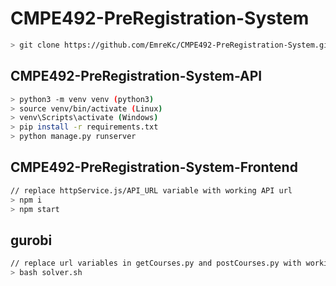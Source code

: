 # CMPE492-PreRegistration-System
```sh
> git clone https://github.com/EmreKc/CMPE492-PreRegistration-System.git
```
    
## CMPE492-PreRegistration-System-API
```sh
> python3 -m venv venv (python3)
> source venv/bin/activate (Linux)
> venv\Scripts\activate (Windows)
> pip install -r requirements.txt
> python manage.py runserver   
```
    
    
## CMPE492-PreRegistration-System-Frontend
```sh
// replace httpService.js/API_URL variable with working API url
> npm i
> npm start   
```

## gurobi
```sh
// replace url variables in getCourses.py and postCourses.py with working API url
> bash solver.sh
```
    
